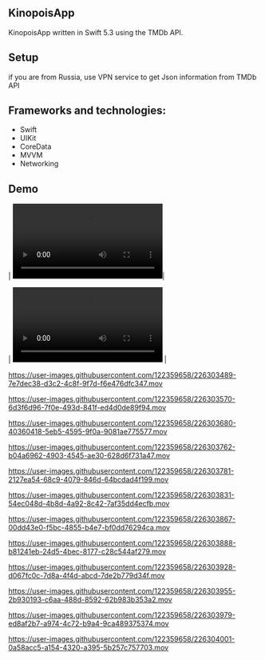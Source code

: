 ## KinopoisApp
KinopoisApp written in Swift 5.3 using the TMDb API.

## Setup
if you are from Russia, use VPN service to get Json information from TMDb API

## Frameworks and technologies:

- Swift
- UIKit
- CoreData
- MVVM
- Networking

## Demo
| ![1](https://user-images.githubusercontent.com/122359658/226303069-3a0319ed-f53e-4190-96ab-471182bb3a16.mov)|

| ![2](https://user-images.githubusercontent.com/122359658/226303367-bb64edf4-5e1b-44a3-9a43-647c46e46369.mov) |

https://user-images.githubusercontent.com/122359658/226303489-7e7dec38-d3c2-4c8f-9f7d-f6e476dfc347.mov

https://user-images.githubusercontent.com/122359658/226303570-6d3f6d96-7f0e-493d-841f-ed4d0de89f94.mov

https://user-images.githubusercontent.com/122359658/226303680-40360418-5eb5-4595-9f0a-9081ae775577.mov

https://user-images.githubusercontent.com/122359658/226303762-b04a6962-4903-4545-ae30-628d6f731a47.mov

https://user-images.githubusercontent.com/122359658/226303781-2127ea54-68c9-4079-846d-64bcdad4f199.mov

https://user-images.githubusercontent.com/122359658/226303831-54ec048d-4b8d-4a92-8c42-7af35dd4ecfb.mov

https://user-images.githubusercontent.com/122359658/226303867-00dd43e0-f5bc-4855-b4e7-bf0dd76294ca.mov

https://user-images.githubusercontent.com/122359658/226303888-b81241eb-24d5-4bec-8177-c28c544af279.mov

https://user-images.githubusercontent.com/122359658/226303928-d067fc0c-7d8a-4f4d-abcd-7de2b779d34f.mov

https://user-images.githubusercontent.com/122359658/226303955-2b930193-c6aa-488d-8592-62b983b353a2.mov

https://user-images.githubusercontent.com/122359658/226303979-ed8af2b7-a974-4c72-b9a4-9ca489375374.mov

https://user-images.githubusercontent.com/122359658/226304001-0a58acc5-a154-4320-a395-5b257c757703.mov

